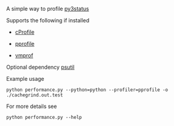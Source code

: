 A simple way to profile [py3status](https://github.com/ultrabug/py3status)

Supports the following if installed

* [cProfile](https://docs.python.org/2/library/profile.html#module-cProfile)

* [pprofile](https://github.com/vpelletier/pprofile)

* [vmprof](https://vmprof.readthedocs.io/en/latest/)

Optional dependency [psutil](https://pythonhosted.org/psutil/)

Example usage
```
python performance.py --python=python --profiler=pprofile -o ./cachegrind.out.test
```

For more details see

```
python performance.py --help
```
